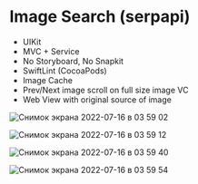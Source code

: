 # Image Search (serpapi)

- UIKit
- MVC + Service
- No Storyboard, No Snapkit
- SwiftLint (CocoaPods)
- Image Cache
- Prev/Next image scroll on full size image VC
- Web View with original source of image

![Снимок экрана 2022-07-16 в 03 59 02](https://user-images.githubusercontent.com/88937180/179316765-984f813a-c7a6-4c74-89a4-adfeb788dd66.png)

![Снимок экрана 2022-07-16 в 03 59 12](https://user-images.githubusercontent.com/88937180/179316777-dafd526c-9467-4ca3-94e8-436cc3ce56e2.png)

![Снимок экрана 2022-07-16 в 03 59 40](https://user-images.githubusercontent.com/88937180/179316787-dcdac094-6f10-4459-8af5-c9d14c147555.png)

![Снимок экрана 2022-07-16 в 03 59 54](https://user-images.githubusercontent.com/88937180/179316802-75567c31-d1f7-4631-8ea4-7b9640edafe3.png)
